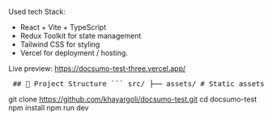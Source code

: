 
Used tech Stack:

- React + Vite + TypeScript 
- Redux Toolkit for state management
- Tailwind CSS for styling
- Vercel for deployment / hosting.

Live preview: https://docsumo-test-three.vercel.app/

<pre> ## 📁 Project Structure ``` src/ ├── assets/ # Static assets like images ├── data/ # JSON data files (sections, pages, bboxes) ├── components/ # Shared components (e.g., modals, sidebar, viewer) ├── hooks/ # Custom React hooks (e.g., usePositionMap, useFieldHover) ├── pages/ # Page components (e.g., ReviewPage) ├── redux/ # Redux slice definitions and store ├── types/ # Global TypeScript interfaces and type definitions ``` </pre>

git clone https://github.com/khayargoli/docsumo-test.git
cd docsumo-test
npm install
npm run dev
